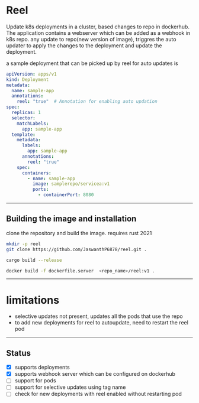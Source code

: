 # Reel

Update k8s deployments in a cluster, based changes to repo in dockerhub. The application contains a webserver which can be added as a webhook in k8s repo. any update to repo(new version of image), triggres the auto updater to apply the changes to the deployment and update the deployment.

a sample deployment that can be picked up by reel for auto updates is

```yaml
apiVersion: apps/v1
kind: Deployment
metadata:
  name: sample-app
  annotations:
    reel: "true"  # Annotation for enabling auto updation
spec:
  replicas: 1
  selector:
    matchLabels:
      app: sample-app
  template:
    metadata:
      labels:
        app: sample-app
      annotations:
        reel: "true"  
    spec:
      containers:
        - name: sample-app
          image: samplerepo/servicea:v1
          ports:
            - containerPort: 8080

```
---
## Building the image and installation

clone the repository and build the image. requires rust 2021
```bash
mkdir -p reel
git clone https://github.com/JaswanthP6878/reel.git .

cargo build --release

docker build -f dockerfile.server  <repo_name>/reel:v1 .
```
---
# limitations
- selective updates not present, updates all the pods that use the repo
- to add new deployments for reel to autoupdate, need to restart the reel pod

--- 
## Status
- [x] supports deployments
- [x] supports webhook server which can be configured on dockerhub
- [ ] support for pods
- [ ] support for selective updates using tag name
- [ ] check for new deployments with reel enabled without restarting pod